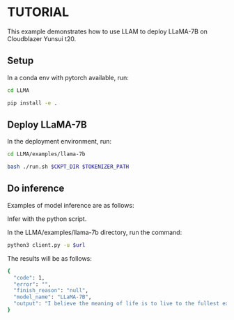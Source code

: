 # TUTORIAL

This example demonstrates how to use LLAM to deploy LLaMA-7B on Cloudblazer Yunsui t20.

## Setup

In a conda env with pytorch available, run:

```sh
cd LLMA

pip install -e .
```

## Deploy LLaMA-7B

In the deployment environment, run:

```sh
cd LLMA/examples/llama-7b

bash ./run.sh $CKPT_DIR $TOKENIZER_PATH
```

## Do inference

Examples of model inference are as follows:

Infer with the python script.

In the LLMA/examples/llama-7b directory, run the command:

```sh
python3 client.py -u $url 
```

The results will be as follows:

```sh
{
  "code": 1, 
  "error": "", 
  "finish_reason": "null", 
  "model_name": "LLaMA-7B", 
  "output": "I believe the meaning of life is to live to the fullest extent to help others."
}
```
